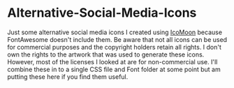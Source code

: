 # Alternative-Social-Media-Icons
Just some alternative social media icons I created using [IcoMoon](https://icomoon.io/app/) because FontAwesome doesn't include them. Be aware that not all icons can be used for commercial purposes and the copyright holders retain all rights. I don't own the rights to the artwork that was used to generate these icons. However, most of the licenses I looked at are for non-commercial use. I'll combine these in to a single CSS file and Font folder at some point but am putting these here if you find them useful.
